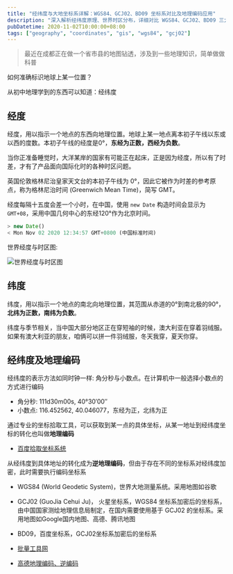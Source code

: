 ```yaml
---
title: "经纬度与大地坐标系详解：WGS84、GCJ02、BD09 坐标系对比及地理编码应用"
description: "深入解析经纬度原理、世界时区分布，详细对比 WGS84、GCJ02、BD09 三大坐标系差异，涵盖地理编码和逆地理编码实际应用"
pubDatetime: 2020-11-02T10:00:00+08:00
tags: ["geography", "coordinates", "gis", "wgs84", "gcj02"]
---
```


> 最近在成都正在做一个省市县的地图钻透，涉及到一些地理知识，简单做做科普

如何准确标识地球上某一位置？

从初中地理学到的东西可以知道：经纬度

## 经度

经度，用以指示一个地点的东西向地理位置。地球上某一地点离本初子午线以东或以西的度数。本初子午线的经度是0°，**东经为正数，西经为负数**。

当你正准备睡觉时，大洋某岸的国家有可能正在起床，正是因为经度，所以有了时差，才有了产品面向国际化时的各种时区问题。

英国伦敦格林尼治皇家天文台的本初子午线为 0°，因此它被作为时差的参考原点，称为格林尼治时间 (Greenwich Mean Time)，简写 GMT。

经度每隔十五度会差一个小时，在中国，使用 `new Date` 构造时间会显示为 `GMT+08`，采用中国几何中心的东经120°作为北京时间。

```js
> new Date()
< Mon Nov 02 2020 12:34:57 GMT+0800 (中国标准时间)
```

世界经度与时区图:

![世界经度与时区图](/assets/images/geo/1600px-World_Time_Zones_Map.png)

## 纬度

纬度，用以指示一个地点的南北向地理位置，其范围从赤道的0°到南北极的90°，**北纬为正数，南纬为负数**。

纬度与季节相关，当中国大部分地区正在穿短袖的时候，澳大利亚在穿着羽绒服。如果有澳大利亚的朋友，咱俩可以拼一件羽绒服，冬天我穿，夏天你穿。

## 经纬度及地理编码

经纬度的表示方法如同时钟一样: 角分秒与小数点。在计算机中一般选择小数点的方式进行编码

- 角分秒: 111d30m00s, 40°30′00″
- 小数点: 116.452562, 40.046077，东经为正，北纬为正

通过专业的坐标拾取工具，可以获取到某一点的具体坐标，从某一地址到经纬度坐标的转化也叫做**地理编码**

- [百度拾取坐标系统](http://api.map.baidu.com/lbsapi/getpoint/index.html)

从经纬度到具体地址的转化成为**逆地理编码**，但由于存在不同的坐标系对经纬度加密，此时需要执行编码坐标系

- WGS84 (World Geodetic System)，世界大地测量系统。采用地图如谷歌
- GCJ02 (GuoJia Cehui Ju)， 火星坐标系，WGS84 坐标系加密后的坐标系，由中国国家测绘地理信息局制定，在国内需要使用基于 GCJ02 的坐标系。采用地图如Google国内地图、高德、腾讯地图
- BD09，百度坐标系，GCJ02坐标系加密后的坐标系

- [批量工具网](https://www.piliang.tech/geocoding)
- [高德地理编码、逆编码](https://lbs.amap.com/api/webservice/guide/api/georegeo)
